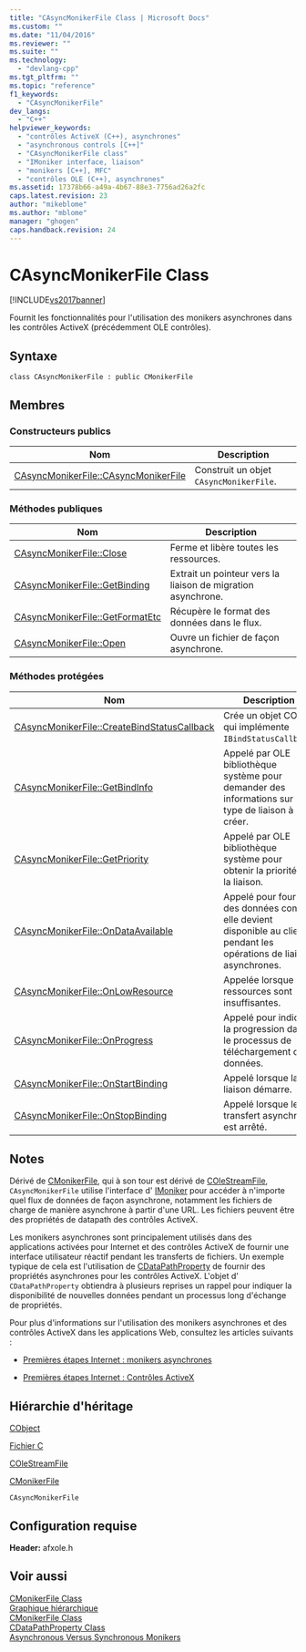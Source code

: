 ```yaml
---
title: "CAsyncMonikerFile Class | Microsoft Docs"
ms.custom: ""
ms.date: "11/04/2016"
ms.reviewer: ""
ms.suite: ""
ms.technology: 
  - "devlang-cpp"
ms.tgt_pltfrm: ""
ms.topic: "reference"
f1_keywords: 
  - "CAsyncMonikerFile"
dev_langs: 
  - "C++"
helpviewer_keywords: 
  - "contrôles ActiveX (C++), asynchrones"
  - "asynchronous controls [C++]"
  - "CAsyncMonikerFile class"
  - "IMoniker interface, liaison"
  - "monikers [C++], MFC"
  - "contrôles OLE (C++), asynchrones"
ms.assetid: 17378b66-a49a-4b67-88e3-7756ad26a2fc
caps.latest.revision: 23
author: "mikeblome"
ms.author: "mblome"
manager: "ghogen"
caps.handback.revision: 24
---
```

# CAsyncMonikerFile Class
[!INCLUDE[vs2017banner](../../assembler/inline/includes/vs2017banner.md)]

Fournit les fonctionnalités pour l'utilisation des monikers asynchrones dans les contrôles ActiveX \(précédemment OLE contrôles\).  
  
## Syntaxe  
  
```  
class CAsyncMonikerFile : public CMonikerFile  
```  
  
## Membres  
  
### Constructeurs publics  
  
|Nom|Description|  
|---------|-----------------|  
|[CAsyncMonikerFile::CAsyncMonikerFile](../Topic/CAsyncMonikerFile::CAsyncMonikerFile.md)|Construit un objet `CAsyncMonikerFile`.|  
  
### Méthodes publiques  
  
|Nom|Description|  
|---------|-----------------|  
|[CAsyncMonikerFile::Close](../Topic/CAsyncMonikerFile::Close.md)|Ferme et libère toutes les ressources.|  
|[CAsyncMonikerFile::GetBinding](../Topic/CAsyncMonikerFile::GetBinding.md)|Extrait un pointeur vers la liaison de migration asynchrone.|  
|[CAsyncMonikerFile::GetFormatEtc](../Topic/CAsyncMonikerFile::GetFormatEtc.md)|Récupère le format des données dans le flux.|  
|[CAsyncMonikerFile::Open](../Topic/CAsyncMonikerFile::Open.md)|Ouvre un fichier de façon asynchrone.|  
  
### Méthodes protégées  
  
|Nom|Description|  
|---------|-----------------|  
|[CAsyncMonikerFile::CreateBindStatusCallback](../Topic/CAsyncMonikerFile::CreateBindStatusCallback.md)|Crée un objet COM qui implémente `IBindStatusCallback`.|  
|[CAsyncMonikerFile::GetBindInfo](../Topic/CAsyncMonikerFile::GetBindInfo.md)|Appelé par OLE bibliothèque système pour demander des informations sur le type de liaison à créer.|  
|[CAsyncMonikerFile::GetPriority](../Topic/CAsyncMonikerFile::GetPriority.md)|Appelé par OLE bibliothèque système pour obtenir la priorité de la liaison.|  
|[CAsyncMonikerFile::OnDataAvailable](../Topic/CAsyncMonikerFile::OnDataAvailable.md)|Appelé pour fournir des données comme elle devient disponible au client pendant les opérations de liaison asynchrones.|  
|[CAsyncMonikerFile::OnLowResource](../Topic/CAsyncMonikerFile::OnLowResource.md)|Appelée lorsque les ressources sont insuffisantes.|  
|[CAsyncMonikerFile::OnProgress](../Topic/CAsyncMonikerFile::OnProgress.md)|Appelé pour indiquer la progression dans le processus de téléchargement de données.|  
|[CAsyncMonikerFile::OnStartBinding](../Topic/CAsyncMonikerFile::OnStartBinding.md)|Appelé lorsque la liaison démarre.|  
|[CAsyncMonikerFile::OnStopBinding](../Topic/CAsyncMonikerFile::OnStopBinding.md)|Appelé lorsque le transfert asynchrone est arrêté.|  
  
## Notes  
 Dérivé de [CMonikerFile](../../mfc/reference/cmonikerfile-class.md), qui à son tour est dérivé de [COleStreamFile](../../mfc/reference/colestreamfile-class.md), `CAsyncMonikerFile` utilise l'interface d' [IMoniker](http://msdn.microsoft.com/library/windows/desktop/ms679705) pour accéder à n'importe quel flux de données de façon asynchrone, notamment les fichiers de charge de manière asynchrone à partir d'une URL.  Les fichiers peuvent être des propriétés de datapath des contrôles ActiveX.  
  
 Les monikers asynchrones sont principalement utilisés dans des applications activées pour Internet et des contrôles ActiveX de fournir une interface utilisateur réactif pendant les transferts de fichiers.  Un exemple typique de cela est l'utilisation de [CDataPathProperty](../../mfc/reference/cdatapathproperty-class.md) de fournir des propriétés asynchrones pour les contrôles ActiveX.  L'objet d' `CDataPathProperty` obtiendra à plusieurs reprises un rappel pour indiquer la disponibilité de nouvelles données pendant un processus long d'échange de propriétés.  
  
 Pour plus d'informations sur l'utilisation des monikers asynchrones et des contrôles ActiveX dans les applications Web, consultez les articles suivants :  
  
-   [Premières étapes Internet : monikers asynchrones](../../mfc/asynchronous-monikers-on-the-internet.md)  
  
-   [Premières étapes Internet : Contrôles ActiveX](../../mfc/activex-controls-on-the-internet.md)  
  
## Hiérarchie d'héritage  
 [CObject](../../mfc/reference/cobject-class.md)  
  
 [Fichier C](../../mfc/reference/cfile-class.md)  
  
 [COleStreamFile](../../mfc/reference/colestreamfile-class.md)  
  
 [CMonikerFile](../../mfc/reference/cmonikerfile-class.md)  
  
 `CAsyncMonikerFile`  
  
## Configuration requise  
 **Header:** afxole.h  
  
## Voir aussi  
 [CMonikerFile Class](../../mfc/reference/cmonikerfile-class.md)   
 [Graphique hiérarchique](../../mfc/hierarchy-chart.md)   
 [CMonikerFile Class](../../mfc/reference/cmonikerfile-class.md)   
 [CDataPathProperty Class](../../mfc/reference/cdatapathproperty-class.md)   
 [Asynchronous Versus Synchronous Monikers](http://msdn.microsoft.com/library/windows/desktop/ms687193)